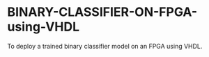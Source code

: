 # BINARY-CLASSIFIER-ON-FPGA-using-VHDL
To deploy a trained binary classifier model on an FPGA using VHDL.
